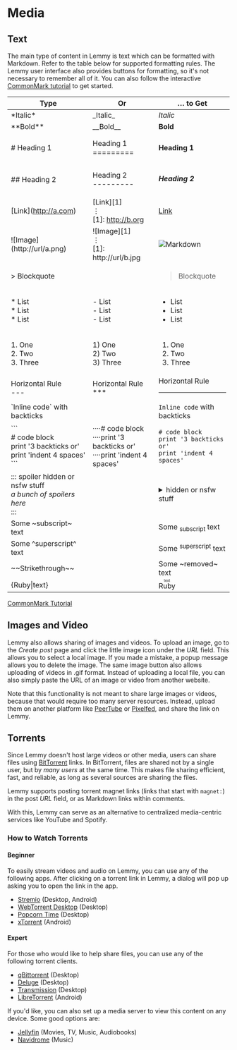 # Media

## Text

The main type of content in Lemmy is text which can be formatted with Markdown. Refer to the table below for supported formatting rules. The Lemmy user interface also provides buttons for formatting, so it's not necessary to remember all of it. You can also follow the interactive [CommonMark tutorial](https://commonmark.org/help/tutorial/) to get started.

| Type                                                                                     | Or                                                                             | … to Get                                                                                             |
| ---------------------------------------------------------------------------------------- | ------------------------------------------------------------------------------ | ---------------------------------------------------------------------------------------------------- |
| \*Italic\*                                                                               | \_Italic\_                                                                     | _Italic_                                                                                             |
| \*\*Bold\*\*                                                                             | \_\_Bold\_\_                                                                   | **Bold**                                                                                             |
| \# Heading 1                                                                             | Heading 1 <br> =========                                                       | <h4>Heading 1</h4>                                                                                   |
| \## Heading 2                                                                            | Heading 2 <br>---------                                                        | <h5>Heading 2</h5>                                                                                   |
| \[Link\](http://a.com)                                                                   | \[Link\]\[1\]<br>⋮ <br>\[1\]: http://b.org                                     | [Link](https://commonmark.org/)                                                                      |
| !\[Image\](http://url/a.png)                                                             | !\[Image\]\[1\]<br>⋮ <br>\[1\]: http://url/b.jpg                               | ![Markdown](https://commonmark.org/help/images/favicon.png)                                          |
| \> Blockquote                                                                            |                                                                                | <blockquote>Blockquote</blockquote>                                                                  |
| \* List <br>\* List <br>\* List                                                          | \- List <br>\- List <br>\- List <br>                                           | <ul><li>List</li><li>List</li><li>List</li></ul>                                                     |
| 1\. One <br>2\. Two <br>3\. Three                                                        | 1) One<br>2) Two<br>3) Three                                                   | <ol><li>One</li><li>Two</li><li>Three</li></ol>                                                      |
| Horizontal Rule <br>\---                                                                 | Horizontal Rule<br>\*\*\*                                                      | Horizontal Rule <br><hr>                                                                             |
| \`Inline code\` with backticks                                                           |                                                                                | `Inline code` with backticks                                                                         |
| \`\`\`<br>\# code block <br>print '3 backticks or'<br>print 'indent 4 spaces' <br>\`\`\` | ····\# code block<br>····print '3 backticks or'<br>····print 'indent 4 spaces' | <pre><code># code block<br>print '3 backticks or'<br>print 'indent 4 spaces'</code></pre>            |
| ::: spoiler hidden or nsfw stuff<br>_a bunch of spoilers here_<br>:::                    |                                                                                | <details><summary> hidden or nsfw stuff </summary><p><em>a bunch of spoilers here</em></p></details> |
| Some \~subscript\~ text                                                                  |                                                                                | Some <sub>subscript</sub> text                                                                       |
| Some \^superscript\^ text                                                                |                                                                                | Some <sup>superscript</sup> text                                                                     |
| \~\~Strikethrough\~\~                                                                    |                                                                                | Some ~removed~ text                                                                                  |
| \{Ruby\|text\}                                                                           |                                                                                | <ruby>Ruby<rt>text</rt></ruby>                                                                       |

[CommonMark Tutorial](https://commonmark.org/help/tutorial/)

## Images and Video

Lemmy also allows sharing of images and videos. To upload an image, go to the _Create post_ page and click the little image icon under the _URL_ field. This allows you to select a local image. If you made a mistake, a popup message allows you to delete the image. The same image button also allows uploading of videos in .gif format. Instead of uploading a local file, you can also simply paste the URL of an image or video from another website.

Note that this functionality is not meant to share large images or videos, because that would require too many server resources. Instead, upload them on another platform like [PeerTube](https://joinpeertube.org/) or [Pixelfed](https://pixelfed.org/), and share the link on Lemmy.

## Torrents

Since Lemmy doesn't host large videos or other media, users can share files using [BitTorrent](https://en.wikipedia.org/wiki/BitTorrent) links. In BitTorrent, files are shared not by a single user, but by _many users_ at the same time. This makes file sharing efficient, fast, and reliable, as long as several sources are sharing the files.

Lemmy supports posting torrent magnet links (links that start with `magnet:`) in the post _URL_ field, or as Markdown links within comments.

With this, Lemmy can serve as an alternative to centralized media-centric services like YouTube and Spotify.

### How to Watch Torrents

#### Beginner

To easily stream videos and audio on Lemmy, you can use any of the following apps. After clicking on a torrent link in Lemmy, a dialog will pop up asking you to open the link in the app.

- [Stremio](https://www.stremio.com/) (Desktop, Android)
- [WebTorrent Desktop](https://webtorrent.io/desktop/) (Desktop)
- [Popcorn Time](https://github.com/popcorn-official/popcorn-desktop) (Desktop)
- [xTorrent](https://play.google.com/store/apps/details?id=com.gamemalt.streamtorrentvideos) (Android)

#### Expert

For those who would like to help share files, you can use any of the following torrent clients.

- [qBittorrent](https://qbittorrent.org/) (Desktop)
- [Deluge](https://www.deluge-torrent.org/) (Desktop)
- [Transmission](https://transmissionbt.com/) (Desktop)
- [LibreTorrent](https://gitlab.com/proninyaroslav/libretorrent) (Android)

If you'd like, you can also set up a media server to view this content on any device. Some good options are:

- [Jellyfin](https://jellyfin.org/) (Movies, TV, Music, Audiobooks)
- [Navidrome](https://www.navidrome.org/) (Music)
